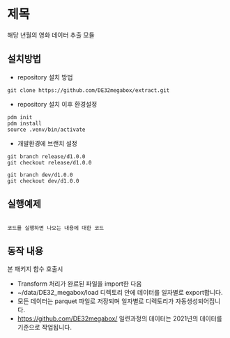 # 제목
해당 년월의 영화 데이터 추출 모듈

## 설치방법
- repository 설치 방법

```
git clone https://github.com/DE32megabox/extract.git
```
- repository 설치 이후 환경설정 
```
pdm init
pdm install
source .venv/bin/activate
```
- 개발환경에 브랜치 설정
```
git branch release/d1.0.0
git checkout release/d1.0.0

git branch dev/d1.0.0
git checkout dev/d1.0.0
```

## 실행예제
```

```

```
코드를 실행하면 나오는 내용에 대한 코드
```

## 동작 내용
본 패키지 함수 호출시 
- Transform 처리가 완료된 파일을 import한 다음
- ~/data/DE32_megabox/load 디렉토리 안에 데이터를 일자별로 export합니다.
- 모든 데이터는 parquet 파일로 저장되며 일자별로 디렉토리가 자동생성되어집니다.
- https://github.com/DE32megabox/ 일련과정의 데이터는 2021년의 데이터를 기준으로 작업됩니다.

